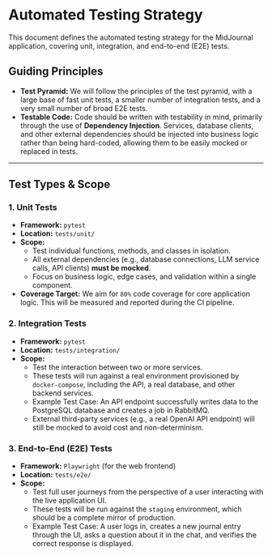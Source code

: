 # Automated Testing Strategy

This document defines the automated testing strategy for the MidJournal application, covering unit, integration, and end-to-end (E2E) tests.

## Guiding Principles

- **Test Pyramid:** We will follow the principles of the test pyramid, with a large base of fast unit tests, a smaller number of integration tests, and a very small number of broad E2E tests.
- **Testable Code:** Code should be written with testability in mind, primarily through the use of **Dependency Injection**. Services, database clients, and other external dependencies should be injected into business logic rather than being hard-coded, allowing them to be easily mocked or replaced in tests.

---

## Test Types & Scope

### 1. Unit Tests

- **Framework:** `pytest`
- **Location:** `tests/unit/`
- **Scope:**
  - Test individual functions, methods, and classes in isolation.
  - All external dependencies (e.g., database connections, LLM service calls, API clients) **must be mocked**.
  - Focus on business logic, edge cases, and validation within a single component.
- **Coverage Target:** We aim for `80%` code coverage for core application logic. This will be measured and reported during the CI pipeline.

### 2. Integration Tests

- **Framework:** `pytest`
- **Location:** `tests/integration/`
- **Scope:**
  - Test the interaction between two or more services.
  - These tests will run against a real environment provisioned by `docker-compose`, including the API, a real database, and other backend services.
  - Example Test Case: An API endpoint successfully writes data to the PostgreSQL database and creates a job in RabbitMQ.
  - External third-party services (e.g., a real OpenAI API endpoint) will still be mocked to avoid cost and non-determinism.

### 3. End-to-End (E2E) Tests

- **Framework:** `Playwright` (for the web frontend)
- **Location:** `tests/e2e/`
- **Scope:**
  - Test full user journeys from the perspective of a user interacting with the live application UI.
  - These tests will be run against the `staging` environment, which should be a complete mirror of production.
  - Example Test Case: A user logs in, creates a new journal entry through the UI, asks a question about it in the chat, and verifies the correct response is displayed.

